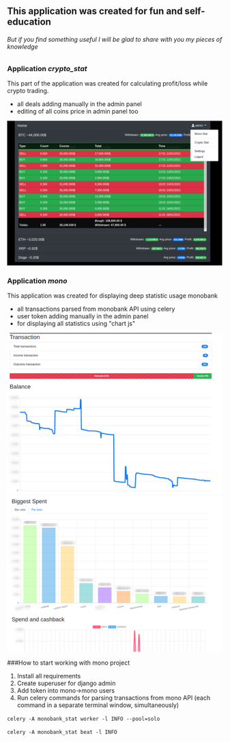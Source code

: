 ## This application was created for fun and self-education
###### But if you find something useful I will be glad to share with you my pieces of knowledge

### Application _crypto_stat_
This part of the application was created for calculating profit/loss while crypto trading.
- all deals adding manually in the admin panel 
- editing of all coins price in admin panel too

![](https://github.com/DanilRusakov/monobank_stat/blob/main/crypto_stat/static/coin_stat.png)

### Application _mono_
This application was created for displaying deep statistic usage monobank 
- all transactions parsed from monobank API using celery
- user token adding manually in the admin panel
- for displaying all statistics using "chart js"


![](https://github.com/DanilRusakov/monobank_stat/blob/main/mono/static/transaction_stat.png)
![](https://github.com/DanilRusakov/monobank_stat/blob/main/mono/static/spend.png)

###How to start working with mono project
1. Install all requirements
2. Create superuser for django admin
3. Add token into mono->mono users
4. Run celery commands for parsing transactions from mono API 
(each command in a separate terminal window, simultaneously)

`celery -A monobank_stat worker -l INFO --pool=solo`

`celery -A monobank_stat beat -l INFO`
